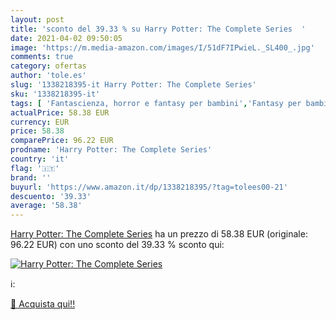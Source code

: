 ```yaml
---
layout: post
title: 'sconto del 39.33 % su Harry Potter: The Complete Series  '
date: 2021-04-02 09:50:05
image: 'https://m.media-amazon.com/images/I/51dF7IPwieL._SL400_.jpg'
comments: true
category: ofertas
author: 'tole.es'
slug: '1338218395-it Harry Potter: The Complete Series'
sku: '1338218395-it'
tags: [ 'Fantascienza, horror e fantasy per bambini','Fantasy per bambini','Letteratura e narrativa per bambini','Libri','Libri per bambini','Libri sulla cristianità per bambini','Narrativa cristiana per bambini','Narrativa religiosa bambini','Narrativa sulla crescita per bambini','Narrativa sullamicizia per bambini','Religione per bambini', ]
actualPrice: 58.38 EUR
currency: EUR
price: 58.38
comparePrice: 96.22 EUR
prodname: 'Harry Potter: The Complete Series'
country: 'it'
flag: '🇮🇹'
brand: ''
buyurl: 'https://www.amazon.it/dp/1338218395/?tag=tolees00-21'
descuento: '39.33'
average: '58.38'
---
```


[Harry Potter: The Complete Series](https://www.amazon.it/dp/1338218395/?tag=tolees00-21) ha un prezzo di 58.38 EUR (originale: 96.22 EUR) con uno sconto del 39.33 % sconto qui:

[![Harry Potter: The Complete Series](https://m.media-amazon.com/images/I/51dF7IPwieL._SL400_.jpg)](https://www.amazon.it/dp/1338218395/?tag=tolees00-21)

ℹ️:


[🛒 Acquista qui!!](https://www.amazon.it/dp/1338218395/?tag=tolees00-21)
